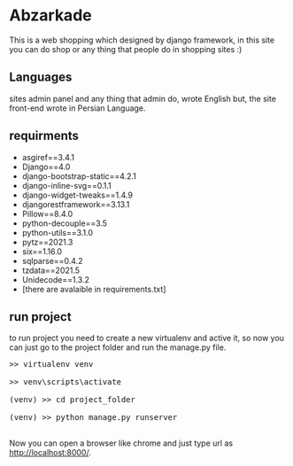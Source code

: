 # Abzarkade

This is a web shopping which designed by django framework, in this site you can do shop or any thing that people do in shopping sites :)

## Languages
sites admin panel and any thing that admin do, wrote English but, the site front-end wrote in Persian Language.

## requirments
* asgiref==3.4.1
* Django==4.0
* django-bootstrap-static==4.2.1
* django-inline-svg==0.1.1
* django-widget-tweaks==1.4.9
* djangorestframework==3.13.1
* Pillow==8.4.0
* python-decouple==3.5
* python-utils==3.1.0
* pytz==2021.3
* six==1.16.0
* sqlparse==0.4.2
* tzdata==2021.5
* Unidecode==1.3.2
* [there are avalaible in requirements.txt]

## run project
to run project you need to create a new virtualenv and active it, so now you can just go to the project folder and run the manage.py file.

<pre>
>> virtualenv venv <br/>
>> venv\scripts\activate <br/>
(venv) >> cd project_folder <br/>
(venv) >> python manage.py runserver <br/>
</pre>
Now you can open a browser like chrome and just type url as <a href='http://localhost:8000/'>http://localhost:8000/</a>.
